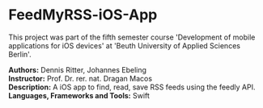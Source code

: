 # FeedMyRSS-iOS-App
This project was part of the fifth semester course 'Development of mobile applications for iOS devices' at 'Beuth University of Applied Sciences Berlin'.

<b>Authors:</b> Dennis Ritter, Johannes Ebeling<br/>
<b>Instructor:</b> Prof. Dr. rer. nat. Dragan Macos<br/>
<b>Description:</b> A iOS app to find, read, save RSS feeds using the feedly API.<br/>
<b>Languages, Frameworks and Tools:</b> Swift

